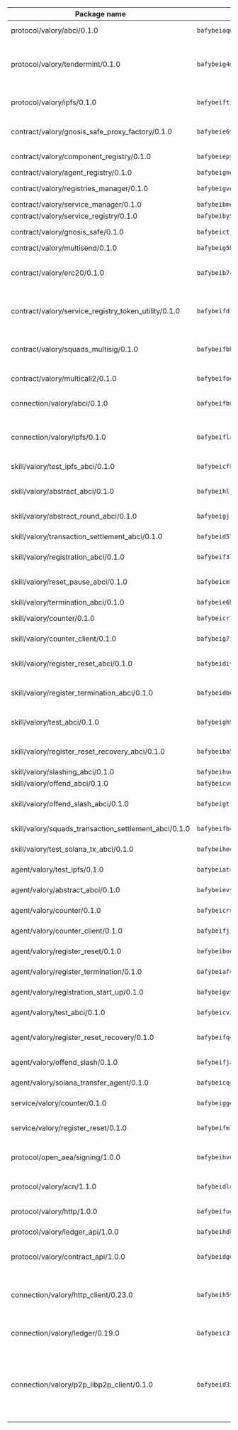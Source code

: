 | Package name                                                  | Package hash                                                  | Description                                                                                                                |
| ------------------------------------------------------------- | ------------------------------------------------------------- | -------------------------------------------------------------------------------------------------------------------------- |
| protocol/valory/abci/0.1.0                                    | `bafybeiaqmp7kocbfdboksayeqhkbrynvlfzsx4uy4x6nohywnmaig4an7u` | A protocol for ABCI requests and responses.                                                                                |
| protocol/valory/tendermint/0.1.0                              | `bafybeig4mi3vmlv5zpbjbfuzcgida6j5f2nhrpedxicmrrfjweqc5r7cra` | A protocol for communication between two AEAs to share tendermint configuration details.                                   |
| protocol/valory/ipfs/0.1.0                                    | `bafybeiftxi2qhreewgsc5wevogi7yc5g6hbcbo4uiuaibauhv3nhfcdtvm` | A protocol specification for IPFS requests and responses.                                                                  |
| contract/valory/gnosis_safe_proxy_factory/0.1.0               | `bafybeie6ynnoavvk2fpbn426nlp32sxrj7pz5esgebtlezy4tmx5gjretm` | Gnosis Safe proxy factory (GnosisSafeProxyFactory) contract                                                                |
| contract/valory/component_registry/0.1.0                      | `bafybeiepywewigowj533f55orx7oys3kk5lgdc247p2267scqfyp4gnqle` | Component registry contract                                                                                                |
| contract/valory/agent_registry/0.1.0                          | `bafybeignghdk7oqvyg722gz66tbuj2vj4vkatguj4b6lf5fqzqxkktcke4` | Agent registry contract                                                                                                    |
| contract/valory/registries_manager/0.1.0                      | `bafybeigvdzmxq2kfizvhwu43vcjlsddkftltv53e5xc7yqnadweari3kqi` | Registries Manager contract                                                                                                |
| contract/valory/service_manager/0.1.0                         | `bafybeibmqewfh5wnayopneyv4vx35n5k7loavzmcazyevntdoskw7vasom` | Service Manager contract                                                                                                   |
| contract/valory/service_registry/0.1.0                        | `bafybeiby5x4wfdywlenmoudbykdxohpq2nifqxfep5niqgxrjyrekyahzy` | Service Registry contract                                                                                                  |
| contract/valory/gnosis_safe/0.1.0                             | `bafybeictjc7saviboxbsdcey3trvokrgo7uoh76mcrxecxhlvcrp47aqg4` | Gnosis Safe (GnosisSafeL2) contract                                                                                        |
| contract/valory/multisend/0.1.0                               | `bafybeig5byt5urg2d2bsecufxe5ql7f4mezg3mekfleeh32nmuusx66p4y` | MultiSend contract                                                                                                         |
| contract/valory/erc20/0.1.0                                   | `bafybeib7ctk3deleyxayrqvropewefr2muj4kcqe3t3wscak25bjmxnqwe` | The scaffold contract scaffolds a contract to be implemented by the developer.                                             |
| contract/valory/service_registry_token_utility/0.1.0          | `bafybeifdia2y5546tvk6xzxeaqzf2n5n7dutj2hdzbgenxohaqhjtnjqm4` | The scaffold contract scaffolds a contract to be implemented by the developer.                                             |
| contract/valory/squads_multisig/0.1.0                         | `bafybeifbhijzq5mnnmy5i52l7qtesdyfldsotomeukryxujz7mddnwzkqi` | The scaffold contract scaffolds a contract to be implemented by the developer.                                             |
| contract/valory/multicall2/0.1.0                              | `bafybeifodwnzslcczxetpa5lt2ppc2titacpvznvj2eddjqm3fdiqeqlze` | The MakerDAO multicall2 contract.                                                                                          |
| connection/valory/abci/0.1.0                                  | `bafybeifbnhe4f2bll3a5o3hqji3dqx4soov7hr266rdz5vunxgzo5hggbq` | connection to wrap communication with an ABCI server.                                                                      |
| connection/valory/ipfs/0.1.0                                  | `bafybeiflaxrnepfn4hcnq5pieuc7ki7d422y3iqb54lv4tpgs7oywnuhhq` | A connection responsible for uploading and downloading files from IPFS.                                                    |
| skill/valory/test_ipfs_abci/0.1.0                             | `bafybeicfkkmwla46zn2byntxhokwqlpzjsdpx36j2qicjgsl7zony3tybm` | IPFS e2e testing application.                                                                                              |
| skill/valory/abstract_abci/0.1.0                              | `bafybeihljirk3d4rgvmx2nmz3p2mp27iwh2o5euce5gccwjwrpawyjzuaq` | The abci skill provides a template of an ABCI application.                                                                 |
| skill/valory/abstract_round_abci/0.1.0                        | `bafybeigjrepaqpb3m7zunmt4hryos4vto4yyj3u6iyofdb2fotwho3bqvm` | abstract round-based ABCI application                                                                                      |
| skill/valory/transaction_settlement_abci/0.1.0                | `bafybeid57tozt5f3kgzmu22nbr3c3oy4p7bi2bu66rqsgnlylq6xgh2ixe` | ABCI application for transaction settlement.                                                                               |
| skill/valory/registration_abci/0.1.0                          | `bafybeif3ln6eg53ebrfe6uicjew4uqp2ynyrcxkw5wi4jm3ixqv3ykte4a` | ABCI application for common apps.                                                                                          |
| skill/valory/reset_pause_abci/0.1.0                           | `bafybeicm7onl72rfnn33pbvzwjpkl5gafeieyobfcnyresxz7kunjwmqea` | ABCI application for resetting and pausing app executions.                                                                 |
| skill/valory/termination_abci/0.1.0                           | `bafybeie6h7j4hyhgj2wte64n3xyudxq4pgqcqjmslxi5tff4mb6vce2tay` | Termination skill.                                                                                                         |
| skill/valory/counter/0.1.0                                    | `bafybeicr36b4jf7uevjwsspj4mcr4wwfrmjsj6wodbc76jaxd24fgnu74u` | The ABCI Counter application example.                                                                                      |
| skill/valory/counter_client/0.1.0                             | `bafybeig7ilg6vpcctmnusgvl7y5oxjtrrmwkfduj5p4swuwph72oclwm3i` | A client for the ABCI counter application.                                                                                 |
| skill/valory/register_reset_abci/0.1.0                        | `bafybeidivpidwwzgazvnctm5iet7fvpj4fdk36ynlxensdg7qi3pwn2veu` | ABCI application for dummy skill that registers and resets                                                                 |
| skill/valory/register_termination_abci/0.1.0                  | `bafybeidb63x5weuxhepilrodepozny7hy5wf4jutsb5c5uox6il6faudyu` | ABCI application for dummy skill that registers and resets                                                                 |
| skill/valory/test_abci/0.1.0                                  | `bafybeigh56pm3r4tbrmfkefpwue6xi66gr6ph5x3x7pig2hhqernsshnw4` | ABCI application for testing the ABCI connection.                                                                          |
| skill/valory/register_reset_recovery_abci/0.1.0               | `bafybeiba5qv3gjk3xu4wjdmzk22dopuoxljn7fne5bsec74nf7udq2beci` | ABCI application for dummy skill that registers and resets                                                                 |
| skill/valory/slashing_abci/0.1.0                              | `bafybeihudbustvtr4tqdsihvuxcvath3jlttgw3srqmjj3qlb5p3oxfvtq` | Slashing skill.                                                                                                            |
| skill/valory/offend_abci/0.1.0                                | `bafybeicvmderym5vzzlt72vu3jeciuwuapsggirkc2a3o6eoym5y73ocbm` | Offend ABCI application.                                                                                                   |
| skill/valory/offend_slash_abci/0.1.0                          | `bafybeigti6zvoqn6cdz3v6zrzzurzqbcjrqyh4rhdfb563bp36toasttj4` | ABCI application used in order to test the slashing abci                                                                   |
| skill/valory/squads_transaction_settlement_abci/0.1.0         | `bafybeifb4ykuq4immyhdt4yu5hdv3qxhqulolzf6vdeeztlolkfynrycsi` | ABCI application for transaction settlement.                                                                               |
| skill/valory/test_solana_tx_abci/0.1.0                        | `bafybeiheghc2nkkwmco6tqefndk7vnxmqifkfhkwlm3s5jl7sf3i4u4y5a` | SOLANA e2e testing application.                                                                                            |
| agent/valory/test_ipfs/0.1.0                                  | `bafybeiatcelwg4pgsxqi4oyjt5wnuvfxp7ncfp2airfyp44sfq2cv7nvyy` | Agent for testing the ABCI connection.                                                                                     |
| agent/valory/abstract_abci/0.1.0                              | `bafybeievydjn3njss2flj3fr6lh4gt6mzrh2doc7rdlwikhud4omfpuxb4` | The abstract ABCI AEA - for testing purposes only.                                                                         |
| agent/valory/counter/0.1.0                                    | `bafybeicrurvkhdggxcetgq2tul2isnnwcku5ceblxhbqd5itpfe2vcal6m` | The ABCI Counter example as an AEA                                                                                         |
| agent/valory/counter_client/0.1.0                             | `bafybeifji5x532n7ophscgp2ub2q22zhkfmpwobqzzocdlruwy5kd4o64q` | The ABCI Counter example as an AEA                                                                                         |
| agent/valory/register_reset/0.1.0                             | `bafybeiboqzgobnr26vr4arfipfe7qf43wdgnyfu5zpn7ifh4uyhm6j4wkq` | Register reset to replicate Tendermint issue.                                                                              |
| agent/valory/register_termination/0.1.0                       | `bafybeiafqxf5yuqdw2jd24h2mwbgcx3atfx6scsujx7wq367tkghiwyv4q` | Register terminate to test the termination feature.                                                                        |
| agent/valory/registration_start_up/0.1.0                      | `bafybeigvyowwwpwnqq4erkp7m47oobpyhghzbdf5enyqpxilk4omrrixjq` | Registration start-up ABCI example.                                                                                        |
| agent/valory/test_abci/0.1.0                                  | `bafybeicv2mrydk5zaqwkz5trjg5wlmvqpsc2pjpki6cobbz5ghaaidoqha` | Agent for testing the ABCI connection.                                                                                     |
| agent/valory/register_reset_recovery/0.1.0                    | `bafybeifq4holgfx4fdud7kzkzaeycg2t3wsdrytapsqkzssrhrof5trkbm` | Agent to showcase hard reset as a recovery mechanism.                                                                      |
| agent/valory/offend_slash/0.1.0                               | `bafybeifjatofac3ytizofh323nopw43q75b24lykic3gnxtdftxl36vjse` | Offend and slash to test the slashing feature.                                                                             |
| agent/valory/solana_transfer_agent/0.1.0                      | `bafybeicq4fexstytcnfwxarhebxvkv5oxg6qeaznit6fa6ewriffks5r3m` | Register terminate to test the termination feature.                                                                        |
| service/valory/counter/0.1.0                                  | `bafybeiggeiemkcymrant7yndivjfncfcorun3scx7rizpjse2zwnf3kjlm` | A set of agents incrementing a counter                                                                                     |
| service/valory/register_reset/0.1.0                           | `bafybeifm76dscw7bnrer7boeukujhkiqn5reukho3pa5kwbhzxenwjohbm` | Test and debug tendermint reset mechanism.                                                                                 |
| protocol/open_aea/signing/1.0.0                               | `bafybeihv62fim3wl2bayavfcg3u5e5cxu3b7brtu4cn5xoxd6lqwachasi` | A protocol for communication between skills and decision maker.                                                            |
| protocol/valory/acn/1.1.0                                     | `bafybeidluaoeakae3exseupaea4i3yvvk5vivyt227xshjlffywwxzcxqe` | The protocol used for envelope delivery on the ACN.                                                                        |
| protocol/valory/http/1.0.0                                    | `bafybeifugzl63kfdmwrxwphrnrhj7bn6iruxieme3a4ntzejf6kmtuwmae` | A protocol for HTTP requests and responses.                                                                                |
| protocol/valory/ledger_api/1.0.0                              | `bafybeihdk6psr4guxmbcrc26jr2cbgzpd5aljkqvpwo64bvaz7tdti2oni` | A protocol for ledger APIs requests and responses.                                                                         |
| protocol/valory/contract_api/1.0.0                            | `bafybeidgu7o5llh26xp3u3ebq3yluull5lupiyeu6iooi2xyymdrgnzq5i` | A protocol for contract APIs requests and responses.                                                                       |
| connection/valory/http_client/0.23.0                          | `bafybeih5vzo22p2umhqo52nzluaanxx7kejvvpcpdsrdymckkyvmsim6gm` | The HTTP_client connection that wraps a web-based client connecting to a RESTful API specification.                        |
| connection/valory/ledger/0.19.0                               | `bafybeic3ft7l7ca3qgnderm4xupsfmyoihgi27ukotnz7b5hdczla2enya` | A connection to interact with any ledger API and contract API.                                                             |
| connection/valory/p2p_libp2p_client/0.1.0                     | `bafybeid3xg5k2ol5adflqloy75ibgljmol6xsvzvezebsg7oudxeeolz7e` | The libp2p client connection implements a tcp connection to a running libp2p node as a traffic delegate to send/receive envelopes to/from agents in the DHT. |
